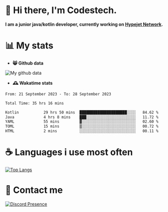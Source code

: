# 👋 Hi there, I'm Codestech.
**I am a junior java/kotlin developer, currently working on [Hypejet Network](https://github.com/Hypejet).**

# 📊 My stats
- **😸 Github data**

![My github data](https://github-readme-stats.vercel.app/api?username=Codestech1&count_private=true&include_all_commits=true&theme=codeSTACKr)

- **🕰️ Wakatime stats**
<!--START_SECTION:waka-->

```txt
From: 21 September 2023 - To: 28 September 2023

Total Time: 35 hrs 16 mins

Kotlin           29 hrs 50 mins  █████████████████████░░░░   84.62 %
Java             4 hrs 8 mins    ███░░░░░░░░░░░░░░░░░░░░░░   11.72 %
YAML             55 mins         ▓░░░░░░░░░░░░░░░░░░░░░░░░   02.60 %
TOML             15 mins         ▒░░░░░░░░░░░░░░░░░░░░░░░░   00.72 %
HTML             2 mins          ░░░░░░░░░░░░░░░░░░░░░░░░░   00.11 %
```

<!--END_SECTION:waka-->

# ☕ Languages i use most often
[![Top Langs](https://github-readme-stats.vercel.app/api/top-langs/?username=Codestech1&layout=compact&langs_count=8&exclude_repo=window5000.github.io&theme=codeSTACKr)](https://github.com/anuraghazra/github-readme-stats)

# 💬 Contact me
[![Discord Presence](https://lanyard.cnrad.dev/api/650718742157852740)](https://discord.com/users/650718742157852740)
</br>
